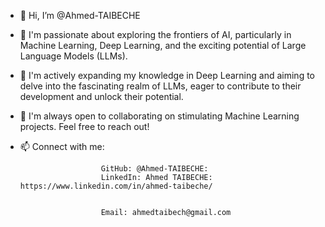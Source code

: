 - 👋 Hi, I’m @Ahmed-TAIBECHE
- 👀 I'm passionate about exploring the frontiers of AI, particularly in Machine Learning, Deep Learning, and the exciting potential of Large Language Models (LLMs).
- 🌱  I'm actively expanding my knowledge in Deep Learning and aiming to delve into the fascinating realm of LLMs, eager to contribute to their development and unlock their potential. 
- 💞️ I'm always open to collaborating on stimulating Machine Learning projects. Feel free to reach out!
- 📫 Connect with me:

                        GitHub: @Ahmed-TAIBECHE:
                        LinkedIn: Ahmed TAIBECHE: https://www.linkedin.com/in/ahmed-taibeche/

                
                        Email: ahmedtaibech@gmail.com


